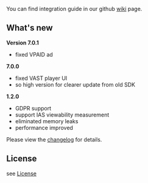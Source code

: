 You can find integration guide in our github [wiki](https://github.com/loopme/ios-united-sdk/wiki) page.

## What's new ##

**Version 7.0.1**

- fixed VPAID ad

**7.0.0**

- fixed VAST player UI
- so high version for clearer update from old SDK

**1.2.0**
 
- GDPR support
- support IAS viewability measurement
- eliminated memory leaks
- performance improved


Please view the [changelog](CHANGELOG.md) for details.

## License ##

see [License](LICENSE.md)
